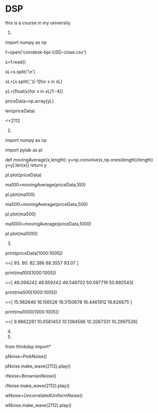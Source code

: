 # DSP
this is a course in my university


1.

import numpy as np

f=open('coindesk-bpi-USD-close.csv')

s=f.read()

sL=s.split('\n')

xL=[x.split(',')[-1]for x in sL]

yL=[float(x)for x in xL[1:-4]]

priceData=np.array(yL)

len(priceData)

<<2112

2.

import numpy as np

import pylab as pl

def movingAverage(x,length):
    y=np.convolve(x,np.ones(length)/length)
    y=y[:len(x)]
    return y

pl.plot(priceData)

ma100=movingAverage(priceData,100)

pl.plot(ma100)

ma500=movingAverage(priceData,500)

pl.plot(ma500)

ma1000=movingAverage(priceData,1000)

pl.plot(ma1000)

3.

print(priceData[1000:1005])

<<[ 93.      90.      82.386   68.3557  93.07  ]

print(ma100[1000:1005])

<<[ 48.094242  48.859242  49.548702  50.097719  50.892543]

 print(ma500[1000:1005])
 
<<[ 15.982646   16.156526   16.3150678  16.4461912  16.626675 ]

print(ma1000[1000:1005])

<<[  9.9662261  10.0561453  10.1384566  10.2067331  10.2997526]

4.



5.

from thinkdsp import*

pNoise=PinkNoise()

pNoise.make_wave(2112).play()

rNoise=BrownianNoise()

rNoise.make_wave(2112).play()

wNoise=UncorrelatedUniformNoise()

wNoise.make_wave(2112).play()

